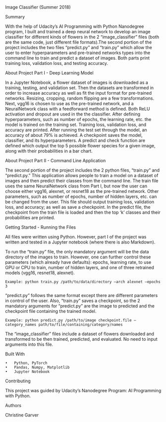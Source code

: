 Image Classifier (Summer 2018)

Summary

With the help of Udacity’s AI Programming with Python Nanodegree program, I built and trained a deep neural network to develop an image classifier for different kinds of flowers in the 2 “image_classifier” files (both are the same code, just different file formats).The second portion of the project includes the two files “predict.py” and “train.py” which allow the user to enter hyperparameters and pre-trained networks types into the command line to train and predict a dataset of images. Both parts print training loss, validation loss, and testing accuracy.

About Project Part I - Deep Learning Model

In a Jupyter Notebook, a flower dataset of images is downloaded as a training, testing, and validation set. Then the datasets are transformed in order to increase accuracy as well as fit the input format for pre-trained networks. Resizing, cropping, random flipping are a few transformations.
Next, vgg16 is chosen to use as the pre-trained network, and a NeuralNetwork class with a feedforward method is defined. Both ReLU activation and dropout are used in the the classifier. After defining hyperparameters, such as number of epochs, the learning rate, etc. the model is trained on the training set. Training loss, validation loss, and accuracy are printed. After running the test set through the model, an accuracy of about 79% is achieved.
A checkpoint saves the model, classifier, and its hyperparameters. A predict and check function are defined which output the top 5 possible flower species for a given image, along with their probabilities in a bar chart.

About Project Part II - Command Line Application

The second portion of the project includes the 2 python files, “train.py” and “predict.py.” This application allows people to train a model on a dataset of images and then predict their classes from the command line. The train file uses the same NeuralNetwork class from Part I, but now the user can choose either vgg16, alexnet, or resnet18 as the pre-trained network. Other parameters, such as number of epochs, number of hidden layers, etc. can be changed from the user. This file should output training loss, validation loss, and accuracy; as well as save a checkpoint. In the predict file, the checkpoint from the train file is loaded and then the top ‘k’ classes and their probabilities are printed.

Getting Started - Running the Files

All files were written using Python. However, part I of the project was written and tested in a Jupyter notebook (where there is also Markdown).

To run the “train.py” file, the only mandatory argument will be the data directory of the images to train. However, one can further control these parameters (which already have defaults): epochs, learning rate, to use GPU or CPU to train, number of hidden layers, and one of three retrained models (vgg16, resnet18, alexnet).
	
	Example: python train.py /path/to/data/directory —arch alexnet —epochs 3
	
“predict.py” follows the same format except there are different parameters in control of the user. Also, “train.py” saves a checkpoint, so the 2 mandatory arguments for “predict.py” are the image to predicted and the checkpoint file containing the trained model.
	
	Example: python predict.py /path/to/image checkpoint.file —category_names path/to/file/containing/category/names

The “image_classifier” files include a dataset of flowers downloaded and transformed to be then trained, predicted, and evaluated. No need to input arguments into this file.

Built With

	•	Python, PyTorch
	•	Pandas, Numpy, Matplotlib
	•	Jupyter Notebook

Contributing

This project was guided by Udacity’s Nanodegree Program: AI Programming with Python.

Authors

Christine Garver


